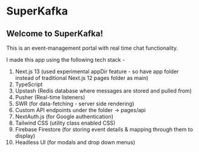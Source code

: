 # SuperKafka

## Welcome to SuperKafka!

This is an event-management portal with real time chat functionality. 

I made this app using the following tech stack -

1. Next.js 13 (used experimental appDir feature - so have app folder instead of traditional Next.js 12 pages folder as main)
2. TypeScript
3. Upstash (Redis database where messages are stored and pulled from)
4. Pusher (Real-time listeners)
5. SWR (for data-fetching - server side rendering)
6. Custom API endpoints under the folder -> pages/api
7. NextAuth.js (for Google authentication)
8. Tailwind CSS (utility class enabled CSS)
9. Firebase Firestore (for storing event details & mapping through them to display)
10. Headless UI (for modals and drop down menus)
